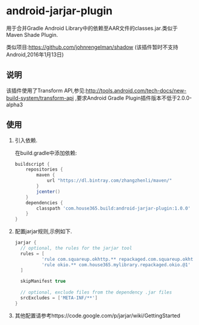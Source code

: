 # android-jarjar-plugin

用于合并Gradle Android Library中的依赖至AAR文件的classes.jar.类似于Maven Shade Plugin. 

类似项目:https://github.com/johnrengelman/shadow (该插件暂时不支持Android,2016年1月13日)

## 说明

该插件使用了Transform API,参见:http://tools.android.com/tech-docs/new-build-system/transform-api ,要求Android Gradle Plugin插件版本不低于2.0.0-alpha3


## 使用

1. 引入依赖.

    在build.gradle中添加依赖:
    ``` groovy
    buildscript {
        repositories {
            maven {
                url "https://dl.bintray.com/zhangzhenli/maven/"
            }
            jcenter()
        }
        dependencies {
            classpath 'com.house365.build:android-jarjar-plugin:1.0.0'
        }
    }
    ```

2. 配置jarjar规则,示例如下.

    ``` groovy
   jarjar {
      // optional, the rules for the jarjar tool
      rules = [
              'rule com.squareup.okhttp.** repackaged.com.squareup.okhttp.@1',
              'rule okio.** com.house365.mylibrary.repackaged.okio.@1'
      ]
  
      skipManifest true
  
      // optional, exclude files from the dependency .jar files
      srcExcludes = ['META-INF/**']
    }
    ```

3. 其他配置请参考https://code.google.com/p/jarjar/wiki/GettingStarted
   

